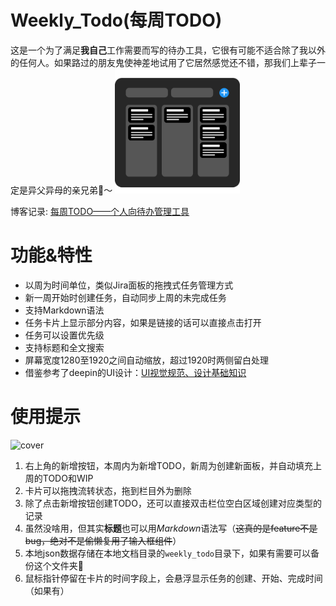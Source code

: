 # Weekly_Todo(每周TODO)

这是一个为了满足**我自己**工作需要而写的待办工具，它很有可能不适合除了我以外的任何人。如果路过的朋友鬼使神差地试用了它居然感觉还不错，那我们上辈子一定是异父异母的亲兄弟🐶～
<img src=logo.svg width="200px">

博客记录: [每周TODO——个人向待办管理工具](https://www.debuggerx.com/2024/12/08/weekly-todo-app/)

# 功能&特性
- 以周为时间单位，类似Jira面板的拖拽式任务管理方式
- 新一周开始时创建任务，自动同步上周的未完成任务
- 支持Markdown语法
- 任务卡片上显示部分内容，如果是链接的话可以直接点击打开
- 任务可以设置优先级
- 支持标题和全文搜索
- 屏幕宽度1280至1920之间自动缩放，超过1920时两侧留白处理
- 借鉴参考了deepin的UI设计：[UI视觉规范、设计基础知识](https://docs.deepin.org/info/%E5%BC%80%E5%8F%91%E5%85%A5%E9%97%A8/%E5%9F%BA%E7%A1%80%E7%8E%AF%E5%A2%83/DTK/%E8%AE%BE%E8%AE%A1/%E8%AE%BE%E8%AE%A1/%E6%A6%82%E8%A6%81)

# 使用提示
![cover](https://www.debuggerx.com/2024/12/08/weekly-todo-app/cover.webp)
1. 右上角的新增按钮，本周内为新增TODO，新周为创建新面板，并自动填充上周的TODO和WIP
2. 卡片可以拖拽流转状态，拖到栏目外为删除
3. 除了点击新增按钮创建TODO，还可以直接双击栏位空白区域创建对应类型的记录
4. 虽然没啥用，但其实**标题**也可以用*Markdown*语法写（~~这真的是feature不是bug，绝对不是偷懒复用了输入框组件~~）
5. 本地json数据存储在本地文档目录的`weekly_todo`目录下，如果有需要可以备份这个文件夹📁
6. 鼠标指针停留在卡片的时间字段上，会悬浮显示任务的创建、开始、完成时间（如果有）

